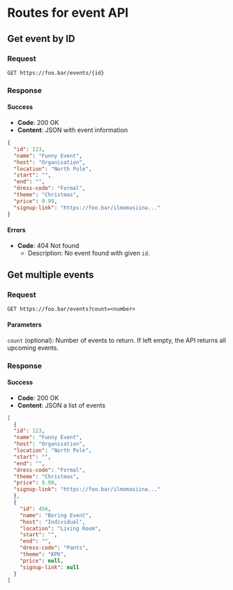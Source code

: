 # Routes for event API

## Get event by ID

### Request

```http request
GET https://foo.bar/events/{id}
```

### Response

#### Success

- **Code**: 200 OK
- **Content**: JSON with event information

```json
{
  "id": 123,
  "name": "Funny Event",
  "host": "Organisation",
  "location": "North Pole",
  "start": "",
  "end": "",
  "dress-code": "Formal",
  "theme": "Christmas",
  "price": 9.99,
  "signup-link": "https://foo.bar/ilmomasiina..."
}
```

#### Errors

- **Code**: 404 Not found
  - Description: No event found with given `id`.

## Get multiple events

### Request

```http request
GET https://foo.bar/events?count=<number>
```

#### Parameters

`count` (optional): Number of events to return. If left empty, the API returns all upcoming events. 

### Response

#### Success

- **Code**: 200 OK
- **Content**: JSON a list of events

```json
[
  {
  "id": 123,
  "name": "Funny Event",
  "host": "Organisation",
  "location": "North Pole",
  "start": "",
  "end": "",
  "dress-code": "Formal",
  "theme": "Christmas",
  "price": 9.99,
  "signup-link": "https://foo.bar/ilmomasiina..."
  },  
  {
    "id": 456,
    "name": "Boring Event",
    "host": "Individual",
    "location": "Living Room",
    "start": "",
    "end": "",
    "dress-code": "Pants",
    "theme": "KPK",
    "price": null,
    "signup-link": null
  }
]
```

